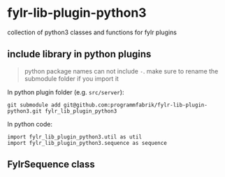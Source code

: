 # fylr-lib-plugin-python3
collection of python3 classes and functions for fylr plugins

## include library in python plugins

> python package names can not include `-`. make sure to rename the submodule folder if you import it

In python plugin folder (e.g. `src/server`):

```!shell
git submodule add git@github.com:programmfabrik/fylr-lib-plugin-python3.git fylr_lib_plugin_python3
```

In python code:

```!python
import fylr_lib_plugin_python3.util as util
import fylr_lib_plugin_python3.sequence as sequence
```

## FylrSequence class

<!-- todo -->
